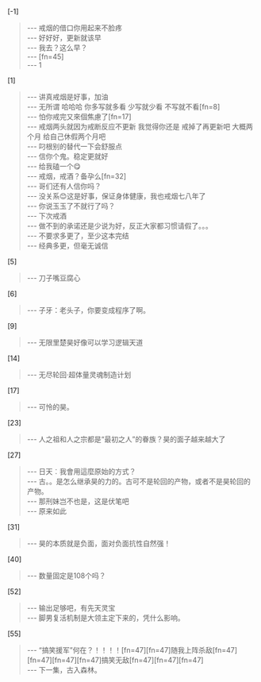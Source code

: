 
[-1] 
>--- 戒烟的借口你用起来不脸疼<br>
>--- 好好好，更新就该早<br>
>--- 我去？这么早？<br>
>--- [fn=45]<br>
>--- 1<br>

[1] 
>--- 讲真戒烟是好事，加油<br>
>--- 无所谓 哈哈哈 你多写就多看 少写就少看 不写就不看[fn=8]<br>
>--- 怕你戒完又來個焦慮了[fn=17]<br>
>--- 戒烟两头就因为戒断反应不更新 我觉得你还是 戒掉了再更新吧 大概两个月 给自己休假两个月吧<br>
>--- 叼根别的替代一下会舒服点<br>
>--- 信你个鬼。稳定更就好<br>
>--- 给我磕一个😋<br>
>--- 戒烟，戒酒？备孕么[fn=32]<br>
>--- 哥们还有人信你吗？<br>
>--- 没关系😊这是好事，保证身体健康，我也戒烟七八年了<br>
>--- 你说玉玉了不就行了吗？<br>
>--- 下次戒酒<br>
>--- 做不到的承诺还是少说为好，反正大家都习惯请假了。。。<br>
>--- 不要求多更了，至少这本完结<br>
>--- 经典多更，但毫无诚信<br>

[5] 
>--- 刀子嘴豆腐心<br>

[6] 
>--- 子牙：老头子，你要变成程序了啊。<br>

[9] 
>--- 无限里楚昊好像可以学习逻辑天道<br>

[14] 
>--- 无尽轮回·超体量灵魂制造计划<br>

[17] 
>--- 可怜的昊。<br>

[23] 
>--- 人之祖和人之宗都是“最初之人”的眷族？昊的面子越来越大了<br>

[27] 
>--- 日天︰我會用這麼原始的方式？<br>
>--- 古。。是怎么继承昊的力的。古可不是轮回的产物，或者不是昊轮回的产物。<br>
>--- 那刑妹岂不也是，这是伏笔吧<br>
>--- 原来如此<br>

[31] 
>--- 昊的本质就是负面，面对负面抗性自然强！<br>

[40] 
>--- 数量固定是108个吗？<br>

[52] 
>--- 输出足够吧，有先天灵宝<br>
>--- 脚男复活机制是大领主定下来的，凭什么影响。<br>

[55] 
>--- “搞笑援军”何在？！！！！[fn=47][fn=47]随我上阵杀敌[fn=47][fn=47][fn=47][fn=47]搞笑无敌[fn=47][fn=47][fn=47]<br>
>--- 下一集，古入森林。<br>
